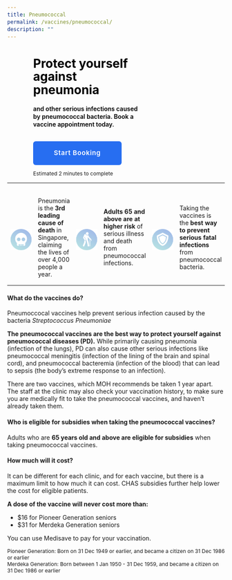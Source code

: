```yaml
---
title: Pneumococcal
permalink: /vaccines/pneumococcal/
description: ""
---
```

<div style="background-image: url('/images/hero-desktop.svg')">
<div style="max-width: 50%; margin-bottom:30px; margin-left:60px">
<h1 style="color: black;  line-height: 1.1; font-weight: 700"> Protect yourself against pneumonia </h1>
<h4 style="margin-top:0px; color: black;  line-height: 1.3; font-weight: 600"> and other serious infections caused by pneumococcal bacteria. Book a vaccine appointment today.</h4>
</div>

<div style="text-align:left; margin-left:60px"><a href="https://book.health.gov.sg/offerings/1/institutions" target="\_blank" style="margin:0 auto;
    border-radius: 6px!important;
    background-color: #276EF1!important;
    color: white;
    padding: 7px 47px!important;
    font-size: 15px!important;
    letter-spacing: .8px;
    font-weight: 600;
    height: 2.4rem;
    border-color: transparent;box-sizing: content-box;
    -moz-appearance: none;
    -webkit-appearance: none;
    align-items: center;
    border: 1px solid transparent;
    box-shadow: none;
    display: inline-flex;
    line-height: 1.5;
    position: relative;
    vertical-align: top;
    -webkit-touch-callout: none;
    -webkit-user-select: none;
    -moz-user-select: none;
    -ms-user-select: none;
    user-select: none;
    cursor: pointer;
    justify-content: center;
    text-align: center;
    white-space: nowrap;
		text-decoration: none;">Start Booking</a>
	</div>
<div><p style="font-size: 0.75rem; margin-bottom: 0px; margin-left:60px">Estimated 2 minutes to complete</p></div>
</div>

<table>
	<tbody>
		<tr>
			<td style="width: 100px; padding-top:2rem;"><img src="/images/death.svg" alt="image"></td>
			<td style="padding-top: 2rem">
            <p style="margin-top: 0px">Pneumonia is the <strong>3rd leading cause of death</strong> in Singapore, claiming the lives of over 4,000 people a year.</p>
         </td>
		<td style="width: 100px; padding-top:2rem;"><img src="/images/elderly.svg" alt="image"></td>
			<td style="padding-top: 2rem">
            <p style="margin-top: 0px"><strong>Adults 65 and above are at higher risk</strong> of serious illness and death from pneumococcal infections.</p>
         </td>
			<td style="width: 100px; padding-top:2rem;"><img src="/images/shield.svg" alt="image"></td>
			<td style="padding-top: 2rem">
            <p style="margin-top: 0px">Taking the vaccines is the <strong>best way to prevent serious fatal infections</strong> from pneumococcal bacteria.</p>
         </td>
		</tr>
	</tbody>
	</table>
		
#### What do the vaccines do?
Pneumoccocal vaccines help prevent serious infection caused by the bacteria *Streptococcus Pneumoniae*

**The pneumococcal vaccines are the best way to protect yourself against pneumococcal diseases (PD).** While primarily causing pneumonia (infection of the lungs), PD can also cause other serious infections like pneumococcal meningitis (infection of the lining of the brain and spinal cord), and pneumococcal bacteremia (infection of the blood) that can lead to sepsis (the body’s extreme response to an infection).

There are two vaccines, which MOH recommends be taken 1 year apart. The staff at the clinic may also check your vaccination history, to make sure you are medically fit to take the pneumococcal vaccines, and haven’t already taken them.

#### Who is eligible for subsidies when taking the pneumococcal vaccines?
Adults who are **65 years old and above are eligible for subsidies** when taking pneumococcal vaccines.

#### How much will it cost?
It can be different for each clinic, and for each vaccine, but there is a maximum limit to how much it can cost. CHAS subsidies further help lower the cost for eligible patients.

**A dose of the vaccine will never cost more than:**
*   $16 for Pioneer Generation seniors
*   $31 for Merdeka Generation seniors

You can use Medisave to pay for your vaccination.

<p style="font-size: 0.75rem; margin-bottom: 0px; margin-top:0px"> Pioneer Generation: Born on 31 Dec 1949 or earlier, and became a citizen on 31 Dec 1986 or earlier </p>
<p style="font-size: 0.75rem; margin-top: 0px"> Merdeka Generation: Born between 1 Jan 1950 - 31 Dec 1959, and became a citizen on 31 Dec 1986 or earlier</p>